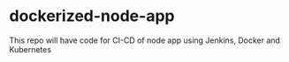 # dockerized-node-app
This repo will have code for CI-CD of node app using Jenkins, Docker and Kubernetes
